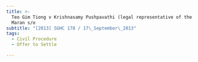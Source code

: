 ```yaml
---
title: >-
  Teo Gim Tiong v Krishnasamy Pushpavathi (legal representative of the estate of
  Maran s/o
subtitle: "[2013] SGHC 178 / 17\_September\_2013"
tags:
  - Civil Procedure
  - Offer to Settle

---
```


